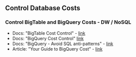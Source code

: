 ## Control Database Costs

### Control BigTable and BigQuery Costs - DW / NoSQL

- Docs: "BigTable Cost Control" - [link](https://cloud.google.com/bigtable/pricing)
- Docs: "BigQuery Cost Control" [link](https://cloud.google.com/bigquery/docs/best-practices-costs)
- Docs: "BigQuery - Avoid SQL anti-patterns" - [link](https://cloud.google.com/bigquery/docs/best-practices-performance-patterns)
- Article: "Your Guide to BigQuery Cost" - [link](https://blog.coupler.io/bigquery-cost/)
